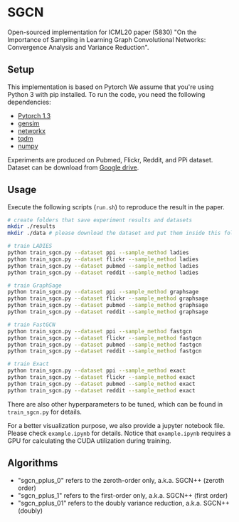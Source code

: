 # SGCN

Open-sourced implementation for ICML20 paper (5830) "On the Importance of Sampling in Learning Graph Convolutional Networks: 
Convergence Analysis and Variance Reduction".

## Setup
This implementation is based on Pytorch We assume that you're using Python 3 with pip installed. To run the code, you need the following dependencies:

- [Pytorch 1.3](https://pytorch.org/)
- [gensim](https://github.com/RaRe-Technologies/gensim)
- [networkx](https://networkx.github.io/)
- [tqdm](https://github.com/tqdm/tqdm)
- [numpy](https://numpy.org/)
  
Experiments are produced on Pubmed, Flickr, Reddit, and PPi dataset. Dataset can be download from [Google drive](https://drive.google.com/drive/folders/1qrFuQOxrbaDziJFeEkpAiXmL_C8dlk3K?usp=sharing).

## Usage
Execute the following scripts (`run.sh`) to reproduce the result in the paper. 

```bash
# create folders that save experiment results and datasets
mkdir ./results
mkdir ./data # please download the dataset and put them inside this folder

# train LADIES
python train_sgcn.py --dataset ppi --sample_method ladies
python train_sgcn.py --dataset flickr --sample_method ladies
python train_sgcn.py --dataset pubmed --sample_method ladies
python train_sgcn.py --dataset reddit --sample_method ladies

# train GraphSage
python train_sgcn.py --dataset ppi --sample_method graphsage
python train_sgcn.py --dataset flickr --sample_method graphsage
python train_sgcn.py --dataset pubmed --sample_method graphsage
python train_sgcn.py --dataset reddit --sample_method graphsage

# train FastGCN
python train_sgcn.py --dataset ppi --sample_method fastgcn
python train_sgcn.py --dataset flickr --sample_method fastgcn
python train_sgcn.py --dataset pubmed --sample_method fastgcn
python train_sgcn.py --dataset reddit --sample_method fastgcn

# train Exact
python train_sgcn.py --dataset ppi --sample_method exact
python train_sgcn.py --dataset flickr --sample_method exact
python train_sgcn.py --dataset pubmed --sample_method exact
python train_sgcn.py --dataset reddit --sample_method exact
```
There are also other hyperparameters to be tuned, which can be found in `train_sgcn.py` for details. 

For a better visualization purpose, we also provide a jupyter notebook file.
Please check `example.ipynb` for details. Notice that `example.ipynb` requires a GPU for calculating the CUDA utilization during training.

## Algorithms
- "sgcn_pplus_0" refers to the zeroth-order only, a.k.a. SGCN++ (zeroth order)
- "sgcn_pplus_1" refers to the first-order only, a.k.a. SGCN++ (first order)
- "sgcn_pplus_01" refers to the doubly variance reduction, a.k.a. SGCN++ (doubly)

